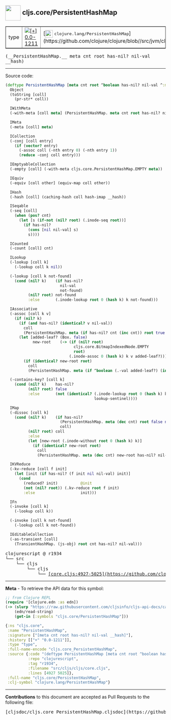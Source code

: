 ## <img width="48px" valign="middle" src="http://i.imgur.com/Hi20huC.png"> cljs.core/PersistentHashMap

 <table border="1">
<tr>

<td>type</td>
<td><a href="https://github.com/cljsinfo/cljs-api-docs/tree/0.0-1211"><img valign="middle" alt="[+] 0.0-1211" src="https://img.shields.io/badge/+-0.0--1211-lightgrey.svg"></a> </td>
<td>
[<img height="24px" valign="middle" src="http://i.imgur.com/1GjPKvB.png"> <samp>clojure.lang/PersistentHashMap</samp>](https://github.com/clojure/clojure/blob//src/jvm/clojure/lang/PersistentHashMap.java)
</td>
</tr>
</table>

 <samp>
(__PersistentHashMap.__ meta cnt root has-nil? nil-val __hash)<br>
</samp>

---





Source code:

```clj
(deftype PersistentHashMap [meta cnt root ^boolean has-nil? nil-val ^:mutable __hash]
  Object
  (toString [coll]
    (pr-str* coll))

  IWithMeta
  (-with-meta [coll meta] (PersistentHashMap. meta cnt root has-nil? nil-val __hash))

  IMeta
  (-meta [coll] meta)

  ICollection
  (-conj [coll entry]
    (if (vector? entry)
      (-assoc coll (-nth entry 0) (-nth entry 1))
      (reduce -conj coll entry)))

  IEmptyableCollection
  (-empty [coll] (-with-meta cljs.core.PersistentHashMap.EMPTY meta))

  IEquiv
  (-equiv [coll other] (equiv-map coll other))

  IHash
  (-hash [coll] (caching-hash coll hash-imap __hash))

  ISeqable
  (-seq [coll]
    (when (pos? cnt)
      (let [s (if-not (nil? root) (.inode-seq root))]
        (if has-nil?
          (cons [nil nil-val] s)
          s))))

  ICounted
  (-count [coll] cnt)

  ILookup
  (-lookup [coll k]
    (-lookup coll k nil))

  (-lookup [coll k not-found]
    (cond (nil? k)    (if has-nil?
                        nil-val
                        not-found)
          (nil? root) not-found
          :else       (.inode-lookup root 0 (hash k) k not-found)))

  IAssociative
  (-assoc [coll k v]
    (if (nil? k)
      (if (and has-nil? (identical? v nil-val))
        coll
        (PersistentHashMap. meta (if has-nil? cnt (inc cnt)) root true v nil))
      (let [added-leaf? (Box. false)
            new-root    (-> (if (nil? root)
                              cljs.core.BitmapIndexedNode.EMPTY
                              root)
                            (.inode-assoc 0 (hash k) k v added-leaf?))]
        (if (identical? new-root root)
          coll
          (PersistentHashMap. meta (if ^boolean (.-val added-leaf?) (inc cnt) cnt) new-root has-nil? nil-val nil)))))

  (-contains-key? [coll k]
    (cond (nil? k)    has-nil?
          (nil? root) false
          :else       (not (identical? (.inode-lookup root 0 (hash k) k lookup-sentinel)
                                       lookup-sentinel))))

  IMap
  (-dissoc [coll k]
    (cond (nil? k)    (if has-nil?
                        (PersistentHashMap. meta (dec cnt) root false nil nil)
                        coll)
          (nil? root) coll
          :else
          (let [new-root (.inode-without root 0 (hash k) k)]
            (if (identical? new-root root)
              coll
              (PersistentHashMap. meta (dec cnt) new-root has-nil? nil-val nil)))))

  IKVReduce
  (-kv-reduce [coll f init]
    (let [init (if has-nil? (f init nil nil-val) init)]
      (cond
        (reduced? init)          @init
        (not (nil? root)) (.kv-reduce root f init)
        :else                    init)))

  IFn
  (-invoke [coll k]
    (-lookup coll k))

  (-invoke [coll k not-found]
    (-lookup coll k not-found))

  IEditableCollection
  (-as-transient [coll]
    (TransientHashMap. (js-obj) root cnt has-nil? nil-val)))
```

 <pre>
clojurescript @ r1934
└── src
    └── cljs
        └── cljs
            └── <ins>[core.cljs:4927-5025](https://github.com/clojure/clojurescript/blob/r1934/src/cljs/cljs/core.cljs#L4927-L5025)</ins>
</pre>


---

__Meta__ - To retrieve the API data for this symbol:

```clj
;; from Clojure REPL
(require '[clojure.edn :as edn])
(-> (slurp "https://raw.githubusercontent.com/cljsinfo/cljs-api-docs/catalog/cljs-api.edn")
    (edn/read-string)
    (get-in [:symbols "cljs.core/PersistentHashMap"]))
```

```clj
{:ns "cljs.core",
 :name "PersistentHashMap",
 :signature ["[meta cnt root has-nil? nil-val __hash]"],
 :history [["+" "0.0-1211"]],
 :type "type",
 :full-name-encode "cljs.core_PersistentHashMap",
 :source {:code "(deftype PersistentHashMap [meta cnt root ^boolean has-nil? nil-val ^:mutable __hash]\n  Object\n  (toString [coll]\n    (pr-str* coll))\n\n  IWithMeta\n  (-with-meta [coll meta] (PersistentHashMap. meta cnt root has-nil? nil-val __hash))\n\n  IMeta\n  (-meta [coll] meta)\n\n  ICollection\n  (-conj [coll entry]\n    (if (vector? entry)\n      (-assoc coll (-nth entry 0) (-nth entry 1))\n      (reduce -conj coll entry)))\n\n  IEmptyableCollection\n  (-empty [coll] (-with-meta cljs.core.PersistentHashMap.EMPTY meta))\n\n  IEquiv\n  (-equiv [coll other] (equiv-map coll other))\n\n  IHash\n  (-hash [coll] (caching-hash coll hash-imap __hash))\n\n  ISeqable\n  (-seq [coll]\n    (when (pos? cnt)\n      (let [s (if-not (nil? root) (.inode-seq root))]\n        (if has-nil?\n          (cons [nil nil-val] s)\n          s))))\n\n  ICounted\n  (-count [coll] cnt)\n\n  ILookup\n  (-lookup [coll k]\n    (-lookup coll k nil))\n\n  (-lookup [coll k not-found]\n    (cond (nil? k)    (if has-nil?\n                        nil-val\n                        not-found)\n          (nil? root) not-found\n          :else       (.inode-lookup root 0 (hash k) k not-found)))\n\n  IAssociative\n  (-assoc [coll k v]\n    (if (nil? k)\n      (if (and has-nil? (identical? v nil-val))\n        coll\n        (PersistentHashMap. meta (if has-nil? cnt (inc cnt)) root true v nil))\n      (let [added-leaf? (Box. false)\n            new-root    (-> (if (nil? root)\n                              cljs.core.BitmapIndexedNode.EMPTY\n                              root)\n                            (.inode-assoc 0 (hash k) k v added-leaf?))]\n        (if (identical? new-root root)\n          coll\n          (PersistentHashMap. meta (if ^boolean (.-val added-leaf?) (inc cnt) cnt) new-root has-nil? nil-val nil)))))\n\n  (-contains-key? [coll k]\n    (cond (nil? k)    has-nil?\n          (nil? root) false\n          :else       (not (identical? (.inode-lookup root 0 (hash k) k lookup-sentinel)\n                                       lookup-sentinel))))\n\n  IMap\n  (-dissoc [coll k]\n    (cond (nil? k)    (if has-nil?\n                        (PersistentHashMap. meta (dec cnt) root false nil nil)\n                        coll)\n          (nil? root) coll\n          :else\n          (let [new-root (.inode-without root 0 (hash k) k)]\n            (if (identical? new-root root)\n              coll\n              (PersistentHashMap. meta (dec cnt) new-root has-nil? nil-val nil)))))\n\n  IKVReduce\n  (-kv-reduce [coll f init]\n    (let [init (if has-nil? (f init nil nil-val) init)]\n      (cond\n        (reduced? init)          @init\n        (not (nil? root)) (.kv-reduce root f init)\n        :else                    init)))\n\n  IFn\n  (-invoke [coll k]\n    (-lookup coll k))\n\n  (-invoke [coll k not-found]\n    (-lookup coll k not-found))\n\n  IEditableCollection\n  (-as-transient [coll]\n    (TransientHashMap. (js-obj) root cnt has-nil? nil-val)))",
          :repo "clojurescript",
          :tag "r1934",
          :filename "src/cljs/cljs/core.cljs",
          :lines [4927 5025]},
 :full-name "cljs.core/PersistentHashMap",
 :clj-symbol "clojure.lang/PersistentHashMap"}

```

---

__Contributions__ to this document are accepted as Pull Requests to the following file:

 <pre>
[cljsdoc/cljs.core_PersistentHashMap.cljsdoc](https://github.com/cljsinfo/cljs-api-docs/blob/master/cljsdoc/cljs.core_PersistentHashMap.cljsdoc)
</pre>

